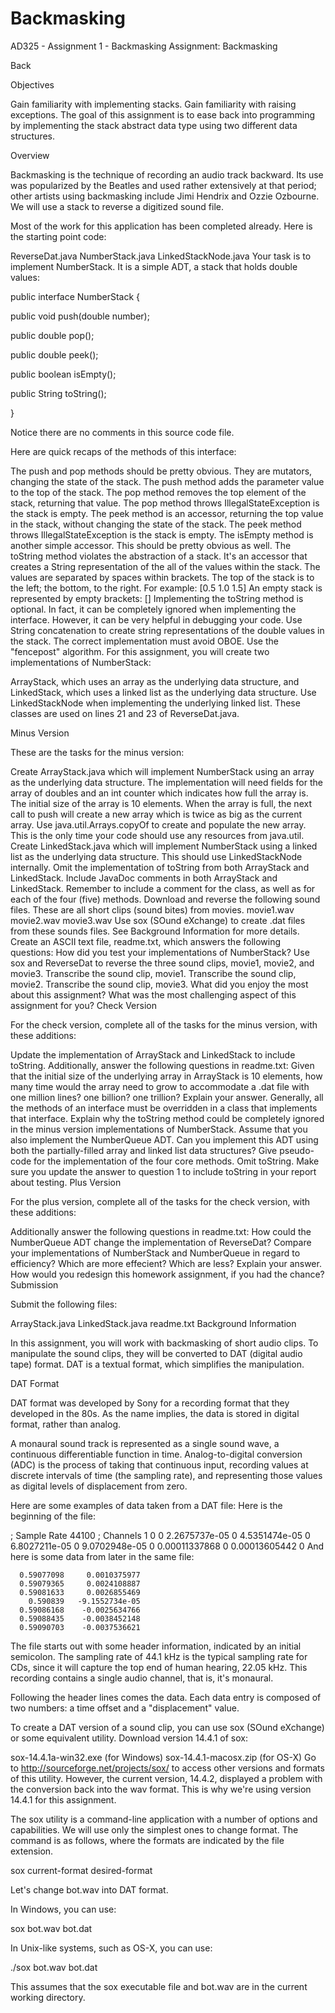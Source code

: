 # Backmasking
AD325 - Assignment 1 - Backmasking
Assignment: Backmasking

Back

Objectives

Gain familiarity with implementing stacks.
Gain familiarity with raising exceptions.
The goal of this assignment is to ease back into programming by implementing the stack abstract data type using two different data structures.

Overview

Backmasking is the technique of recording an audio track backward. Its use was popularized by the Beatles and used rather extensively at that period; other artists using backmasking include Jimi Hendrix and Ozzie Ozbourne. We will use a stack to reverse a digitized sound file.

Most of the work for this application has been completed already. Here is the starting point code:

ReverseDat.java
NumberStack.java
LinkedStackNode.java
Your task is to implement NumberStack. It is a simple ADT, a stack that holds double values:

public interface NumberStack {

   public void push(double number);

   public double pop();

   public double peek();

   public boolean isEmpty();

   public String toString();

}

Notice there are no comments in this source code file.

Here are quick recaps of the methods of this interface:

The push and pop methods should be pretty obvious. They are mutators, changing the state of the stack.
The push method adds the parameter value to the top of the stack.
The pop method removes the top element of the stack, returning that value.
The pop method throws IllegalStateException is the stack is empty.
The peek method is an accessor, returning the top value in the stack, without changing the state of the stack. The peek method throws IllegalStateException is the stack is empty.
The isEmpty method is another simple accessor. This should be pretty obvious as well.
The toString method violates the abstraction of a stack. It's an accessor that creates a String representation of the all of the values within the stack.
The values are separated by spaces within brackets. The top of the stack is to the left; the bottom, to the right.
For example: [0.5 1.0 1.5]
An empty stack is represented by empty brackets: []
Implementing the toString method is optional. In fact, it can be completely ignored when implementing the interface. However, it can be very helpful in debugging your code.
Use String concatenation to create string representations of the double values in the stack.
The correct implementation must avoid OBOE. Use the "fencepost" algorithm.
For this assignment, you will create two implementations of NumberStack:

ArrayStack, which uses an array as the underlying data structure, and
LinkedStack, which uses a linked list as the underlying data structure. Use LinkedStackNode when implementing the underlying linked list.
These classes are used on lines 21 and 23 of ReverseDat.java.

Minus Version

These are the tasks for the minus version:

Create ArrayStack.java which will implement NumberStack using an array as the underlying data structure.
The implementation will need fields for the array of doubles and an int counter which indicates how full the array is.
The initial size of the array is 10 elements.
When the array is full, the next call to push will create a new array which is twice as big as the current array.
Use java.util.Arrays.copyOf to create and populate the new array. This is the only time your code should use any resources from java.util.
Create LinkedStack.java which will implement NumberStack using a linked list as the underlying data structure. This should use LinkedStackNode internally.
Omit the implementation of toString from both ArrayStack and LinkedStack.
Include JavaDoc comments in both ArrayStack and LinkedStack. Remember to include a comment for the class, as well as for each of the four (five) methods.
Download and reverse the following sound files. These are all short clips (sound bites) from movies.
movie1.wav
movie2.wav
movie3.wav
Use sox (SOund eXchange) to create .dat files from these sounds files. See Background Information for more details.
Create an ASCII text file, readme.txt, which answers the following questions:
How did you test your implementations of NumberStack?
Use sox and ReverseDat to reverse the three sound clips, movie1, movie2, and movie3.
Transcribe the sound clip, movie1.
Transcribe the sound clip, movie2.
Transcribe the sound clip, movie3.
What did you enjoy the most about this assignment?
What was the most challenging aspect of this assignment for you?
Check Version

For the check version, complete all of the tasks for the minus version, with these additions:

Update the implementation of ArrayStack and LinkedStack to include toString.
Additionally, answer the following questions in readme.txt:
Given that the initial size of the underlying array in ArrayStack is 10 elements, how many time would the array need to grow to accommodate a .dat file with one million lines? one billion? one trillion? Explain your answer.
Generally, all the methods of an interface must be overridden in a class that implements that interface. Explain why the toString method could be completely ignored in the minus version implementations of NumberStack.
Assume that you also implement the NumberQueue ADT. Can you implement this ADT using both the partially-filled array and linked list data structures? Give pseudo-code for the implementation of the four core methods. Omit toString.
Make sure you update the answer to question 1 to include toString in your report about testing.
Plus Version

For the plus version, complete all of the tasks for the check version, with these additions:

Additionally answer the following questions in readme.txt:
How could the NumberQueue ADT change the implementation of ReverseDat?
Compare your implementations of NumberStack and NumberQueue in regard to efficiency? Which are more effecient? Which are less? Explain your answer.
How would you redesign this homework assignment, if you had the chance?
Submission

Submit the following files:

ArrayStack.java
LinkedStack.java
readme.txt
Background Information

In this assignment, you will work with backmasking of short audio clips. To manipulate the sound clips, they will be converted to DAT (digital audio tape) format. DAT is a textual format, which simplifies the manipulation.

DAT Format

DAT format was developed by Sony for a recording format that they developed in the 80s. As the name implies, the data is stored in digital format, rather than analog.

A monaural sound track is represented as a single sound wave, a continuous differentiable function in time. Analog-to-digital conversion (ADC) is the process of taking that continuous input, recording values at discrete intervals of time (the sampling rate), and representing those values as digital levels of displacement from zero.



Here are some examples of data taken from a DAT file: Here is the beginning of the file:

; Sample Rate 44100
; Channels 1
               0                0 
   2.2675737e-05                0 
   4.5351474e-05                0 
   6.8027211e-05                0 
   9.0702948e-05                0 
   0.00011337868                0 
   0.00013605442                0 
And here is some data from later in the same file:

      0.59077098     0.0010375977 
      0.59079365     0.0024108887 
      0.59081633     0.0026855469 
        0.590839   -9.1552734e-05 
      0.59086168    -0.0025634766 
      0.59088435    -0.0038452148 
      0.59090703    -0.0037536621 
The file starts out with some header information, indicated by an initial semicolon. The sampling rate of 44.1 kHz is the typical sampling rate for CDs, since it will capture the top end of human hearing, 22.05 kHz. This recording contains a single audio channel, that is, it's monaural.

Following the header lines comes the data. Each data entry is composed of two numbers: a time offset and a "displacement" value.

To create a DAT version of a sound clip, you can use sox (SOund eXchange) or some equivalent utility. Download version 14.4.1 of sox:

sox-14.4.1a-win32.exe (for Windows)
sox-14.4.1-macosx.zip (for OS-X)
Go to http://sourceforge.net/projects/sox/ to access other versions and formats of this utility. However, the current version, 14.4.2, displayed a problem with the conversion back into the wav format. This is why we're using version 14.4.1 for this assignment.

The sox utility is a command-line application with a number of options and capabilities. We will use only the simplest ones to change format. The command is as follows, where the formats are indicated by the file extension.

sox current-format desired-format

Let's change bot.wav into DAT format.

In Windows, you can use:

sox bot.wav bot.dat

In Unix-like systems, such as OS-X, you can use:

./sox bot.wav bot.dat

This assumes that the sox executable file and bot.wav are in the current working directory.
